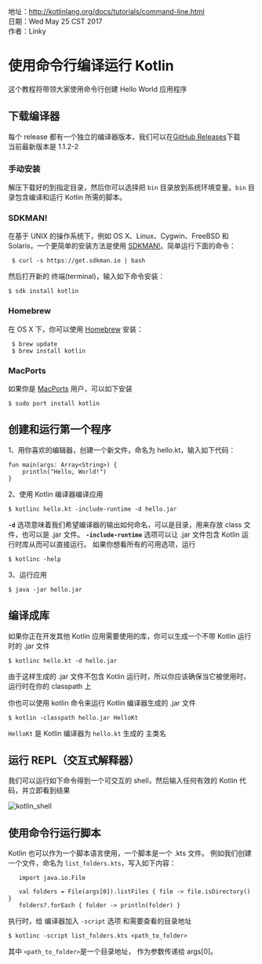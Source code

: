 
地址：http://kotlinlang.org/docs/tutorials/command-line.html<br />
日期：Wed May 25 CST 2017<br />
作者：Linky<br />

# 使用命令行编译运行 Kotlin

这个教程将带领大家使用命令行创建 Hello World 应用程序

## 下载编译器

每个 release 都有一个独立的编译器版本，我们可以在[GitHub Releases](https://github.com/JetBrains/kotlin/releases/tag/v1.1.2-2)下载<br />
当前最新版本是 1.1.2-2

### **手动安装**

解压下载好的到指定目录，然后你可以选择把 `bin` 目录放到系统环境变量。`bin` 目录包含编译和运行 Kotlin 所需的脚本。

### **SDKMAN!**

在基于 UNIX 的操作系统下，例如 OS X、Linux、Cygwin、FreeBSD 和 Solaris，一个更简单的安装方法是使用 [SDKMAN!](sdkman.io)。简单运行下面的命令：

```
 $ curl -s https://get.sdkman.io | bash
```

然后打开新的 终端(terminal)，输入如下命令安装：

```
$ sdk install kotlin
```

### **Homebrew**

在 OS X 下，你可以使用 [Homebrew](https://brew.sh/) 安装：

```
 $ brew update
 $ brew install kotlin
```

### **MacPorts**

如果你是 [MacPorts](https://www.macports.org/) 用户，可以如下安装

```
$ sudo port install kotlin
```

## 创建和运行第一个程序

 1、用你喜欢的编辑器，创建一个新文件，命名为 hello.kt，输入如下代码：

```
fun main(args: Array<String>) {
    println("Hello, World!")
}
```

 2、使用 Kotlin 编译器编译应用

```
$ kotlinc hello.kt -include-runtime -d hello.jar
```

**`-d`** 选项意味着我们希望编译器的输出如何命名，可以是目录，用来存放 class 文件，也可以是 .jar 文件。
**`-include-runtime`** 选项可以让 .jar 文件包含 Kotlin 运行时库从而可以直接运行。
	如果你想看所有的可用选项，运行

```
$ kotlinc -help
```

 3、运行应用
```
$ java -jar hello.jar
```

## 编译成库

如果你正在开发其他 Kotlin 应用需要使用的库，你可以生成一个不带 Kotlin 运行时的 .jar 文件

```
$ kotlinc hello.kt -d hello.jar

```
由于这样生成的 .jar 文件不包含 Kotlin 运行时，所以你应该确保当它被使用时，运行时在你的 classpath 上

你也可以使用 kotlin 命令来运行 Kotlin 编译器生成的 .jar 文件

```
$ kotlin -classpath hello.jar HelloKt
```

`HelloKt` 是 Kotlin 编译器为 `hello.kt` 生成的 主类名

## 运行 REPL（交互式解释器）

我们可以运行如下命令得到一个可交互的 shell，然后输入任何有效的 Kotlin 代码，并立即看到结果<br />

![kotlin_shell](http://kotlinlang.org/assets/images/tutorials/command-line/kotlin_shell.png)


## 使用命令行运行脚本

Kotlin 也可以作为一个脚本语言使用，一个脚本是一个 .kts 文件。
例如我们创建一个文件，命名为 `list_folders.kts`，写入如下内容：

```
   import java.io.File

   val folders = File(args[0]).listFiles { file -> file.isDirectory() }
   folders?.forEach { folder -> println(folder) }
```

执行时，给 编译器加入 `-script` 选项 和需要查看的目录地址

```
$ kotlinc -script list_folders.kts <path_to_folder>
```
其中 `<path_to_folder>`是一个目录地址， 作为参数传递给 args[0]。















